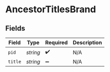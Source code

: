 # AncestorTitlesBrand


## Fields

| Field              | Type               | Required           | Description        |
| ------------------ | ------------------ | ------------------ | ------------------ |
| `pid`              | *string*           | :heavy_check_mark: | N/A                |
| `title`            | *string*           | :heavy_minus_sign: | N/A                |